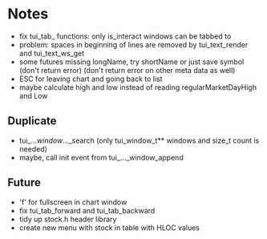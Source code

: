 # Notes
- fix tui_tab_ functions: only is_interact windows can be tabbed to
- problem: spaces in beginning of lines are removed by tui_text_render and tui_text_ws_get
- some futures missing longName, try shortName or just save symbol (don't return error)
  (don't return error on other meta data as well)
- ESC for leaving chart and going back to list
- maybe calculate high and low instead of reading regularMarketDayHigh and Low

## Duplicate
- tui_..._window_..._search (only tui_window_t** windows and size_t count is needed)
- maybe, call init event from tui_..._window_append

## Future
- 'f' for fullscreen in chart window
- fix tui_tab_forward and tui_tab_backward
- tidy up stock.h header library
- create new menu with stock in table with HLOC values
